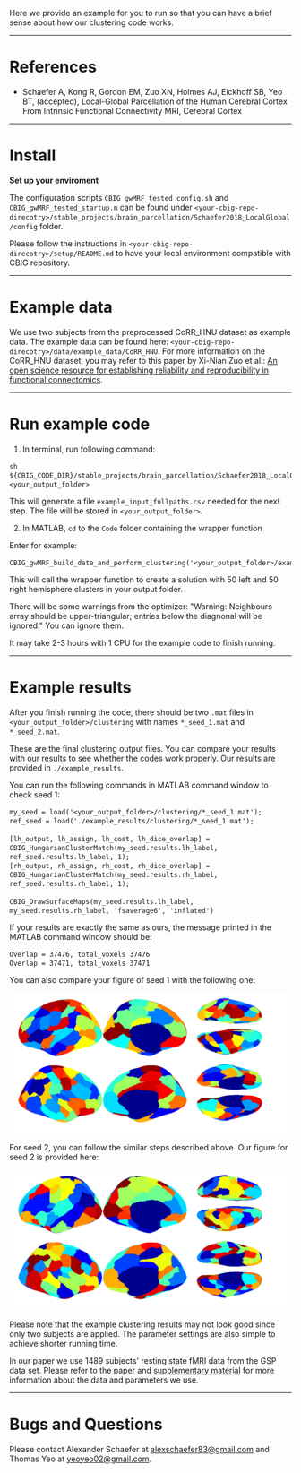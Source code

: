 Here we provide an example for you to run so that you can have a brief sense about how our clustering code works.

----

References
==========
+ Schaefer A, Kong R, Gordon EM, Zuo XN, Holmes AJ, Eickhoff SB, Yeo BT, (accepted), Local-Global Parcellation of the Human Cerebral Cortex From Intrinsic Functional Connectivity MRI, Cerebral Cortex

----

Install
=======
**Set up your enviroment**

The configuration scripts `CBIG_gwMRF_tested_config.sh` and `CBIG_gwMRF_tested_startup.m` can be found under `<your-cbig-repo-direcotry>/stable_projects/brain_parcellation/Schaefer2018_LocalGlobal/config` folder. 

Please follow the instructions in `<your-cbig-repo-direcotry>/setup/README.md` to have your local environment compatible with CBIG repository. 

----

Example data
============
We use two subjects from the preprocessed CoRR_HNU dataset as example data. The example data can be found here: `<your-cbig-repo-direcotry>/data/example_data/CoRR_HNU`. 
For more information on the CoRR_HNU dataset, you may refer to this paper by Xi-Nian Zuo et al.: [An open science resource for establishing reliability and reproducibility in functional connectomics](https://www.nature.com/articles/sdata201449.pdf).

----

Run example code
================
1) In terminal, run following command:

```
sh ${CBIG_CODE_DIR}/stable_projects/brain_parcellation/Schaefer2018_LocalGlobal/Code/examples/example_input/CBIG_gwMRF_create_example_input_fullpaths.sh <your_output_folder>
```
This will generate a file `example_input_fullpaths.csv` needed for the next step. The file will be stored in `<your_output_folder>`.


2) In MATLAB, `cd` to the `Code` folder containing the wrapper function

Enter for example: 

```
CBIG_gwMRF_build_data_and_perform_clustering('<your_output_folder>/example_input_fullpaths.csv','<your_output_folder>',1,2,50,50,5000,7,2,50000000,15);
```
This will call the wrapper function to create a solution with 50 left and 50 right hemisphere clusters in your output folder. 

There will be some warnings from the optimizer: "Warning: Neighbours array should be upper-triangular; entries below the diagnonal will be ignored." You can ignore them.

It may take 2-3 hours with 1 CPU for the example code to finish running. 

----

Example results
===============
After you finish running the code, there should be two `.mat` files in `<your_output_folder>/clustering` with names `*_seed_1.mat` and `*_seed_2.mat`.

These are the final clustering output files. You can compare your results with our results to see whether the codes work properly. Our results are provided in `./example_results`.

You can run the following commands in MATLAB command window to check seed 1:

```
my_seed = load('<your_output_folder>/clustering/*_seed_1.mat');
ref_seed = load('./example_results/clustering/*_seed_1.mat');

[lh_output, lh_assign, lh_cost, lh_dice_overlap] = CBIG_HungarianClusterMatch(my_seed.results.lh_label, ref_seed.results.lh_label, 1);
[rh_output, rh_assign, rh_cost, rh_dice_overlap] = CBIG_HungarianClusterMatch(my_seed.results.rh_label, ref_seed.results.rh_label, 1);

CBIG_DrawSurfaceMaps(my_seed.results.lh_label, my_seed.results.rh_label, 'fsaverage6', 'inflated')
```

If your results are exactly the same as ours, the message printed in the MATLAB command window should be:

```
Overlap = 37476, total_voxels 37476
Overlap = 37471, total_voxels 37471
```

You can also compare your figure of seed 1 with the following one:

![visualization_of_seed_1](example_results/clustering_HNU_seed_1.png)

For seed 2, you can follow the similar steps described above. 
Our figure for seed 2 is provided here:

![visualization_of_seed_2](example_results/clustering_HNU_seed_2.png)


Please note that the example clustering results may not look good since only two subjects are applied. The parameter settings are also simple to achieve shorter running time.

In our paper we use 1489 subjects' resting state fMRI data from the GSP data set. Please refer to the paper and [supplementary material](https://academic.oup.com/cercor/advance-article/doi/10.1093/cercor/bhx179/3978804?searchresult=1) for more information about the data and parameters we use.

----

Bugs and Questions
==================
Please contact Alexander Schaefer at alexschaefer83@gmail.com and Thomas Yeo at yeoyeo02@gmail.com.
